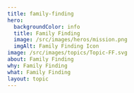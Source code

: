 ```yaml
---
title: family-finding
hero:
  backgroundColor: info
  title: Family Finding
  image: /src/images/heros/mission.png
  imgAlt: Family Finding Icon
image: /src/images/topics/Topic-FF.svg
about: Family Finding
why: Family Finding
what: Family Finding
layout: topic
---
```

